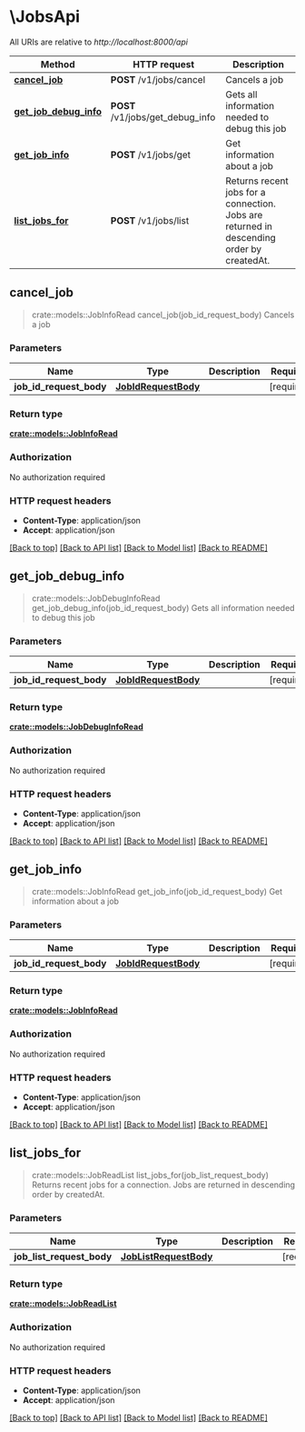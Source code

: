 # \JobsApi

All URIs are relative to *http://localhost:8000/api*

Method | HTTP request | Description
------------- | ------------- | -------------
[**cancel_job**](JobsApi.md#cancel_job) | **POST** /v1/jobs/cancel | Cancels a job
[**get_job_debug_info**](JobsApi.md#get_job_debug_info) | **POST** /v1/jobs/get_debug_info | Gets all information needed to debug this job
[**get_job_info**](JobsApi.md#get_job_info) | **POST** /v1/jobs/get | Get information about a job
[**list_jobs_for**](JobsApi.md#list_jobs_for) | **POST** /v1/jobs/list | Returns recent jobs for a connection. Jobs are returned in descending order by createdAt.



## cancel_job

> crate::models::JobInfoRead cancel_job(job_id_request_body)
Cancels a job

### Parameters


Name | Type | Description  | Required | Notes
------------- | ------------- | ------------- | ------------- | -------------
**job_id_request_body** | [**JobIdRequestBody**](JobIdRequestBody.md) |  | [required] |

### Return type

[**crate::models::JobInfoRead**](JobInfoRead.md)

### Authorization

No authorization required

### HTTP request headers

- **Content-Type**: application/json
- **Accept**: application/json

[[Back to top]](#) [[Back to API list]](../README.md#documentation-for-api-endpoints) [[Back to Model list]](../README.md#documentation-for-models) [[Back to README]](../README.md)


## get_job_debug_info

> crate::models::JobDebugInfoRead get_job_debug_info(job_id_request_body)
Gets all information needed to debug this job

### Parameters


Name | Type | Description  | Required | Notes
------------- | ------------- | ------------- | ------------- | -------------
**job_id_request_body** | [**JobIdRequestBody**](JobIdRequestBody.md) |  | [required] |

### Return type

[**crate::models::JobDebugInfoRead**](JobDebugInfoRead.md)

### Authorization

No authorization required

### HTTP request headers

- **Content-Type**: application/json
- **Accept**: application/json

[[Back to top]](#) [[Back to API list]](../README.md#documentation-for-api-endpoints) [[Back to Model list]](../README.md#documentation-for-models) [[Back to README]](../README.md)


## get_job_info

> crate::models::JobInfoRead get_job_info(job_id_request_body)
Get information about a job

### Parameters


Name | Type | Description  | Required | Notes
------------- | ------------- | ------------- | ------------- | -------------
**job_id_request_body** | [**JobIdRequestBody**](JobIdRequestBody.md) |  | [required] |

### Return type

[**crate::models::JobInfoRead**](JobInfoRead.md)

### Authorization

No authorization required

### HTTP request headers

- **Content-Type**: application/json
- **Accept**: application/json

[[Back to top]](#) [[Back to API list]](../README.md#documentation-for-api-endpoints) [[Back to Model list]](../README.md#documentation-for-models) [[Back to README]](../README.md)


## list_jobs_for

> crate::models::JobReadList list_jobs_for(job_list_request_body)
Returns recent jobs for a connection. Jobs are returned in descending order by createdAt.

### Parameters


Name | Type | Description  | Required | Notes
------------- | ------------- | ------------- | ------------- | -------------
**job_list_request_body** | [**JobListRequestBody**](JobListRequestBody.md) |  | [required] |

### Return type

[**crate::models::JobReadList**](JobReadList.md)

### Authorization

No authorization required

### HTTP request headers

- **Content-Type**: application/json
- **Accept**: application/json

[[Back to top]](#) [[Back to API list]](../README.md#documentation-for-api-endpoints) [[Back to Model list]](../README.md#documentation-for-models) [[Back to README]](../README.md)

